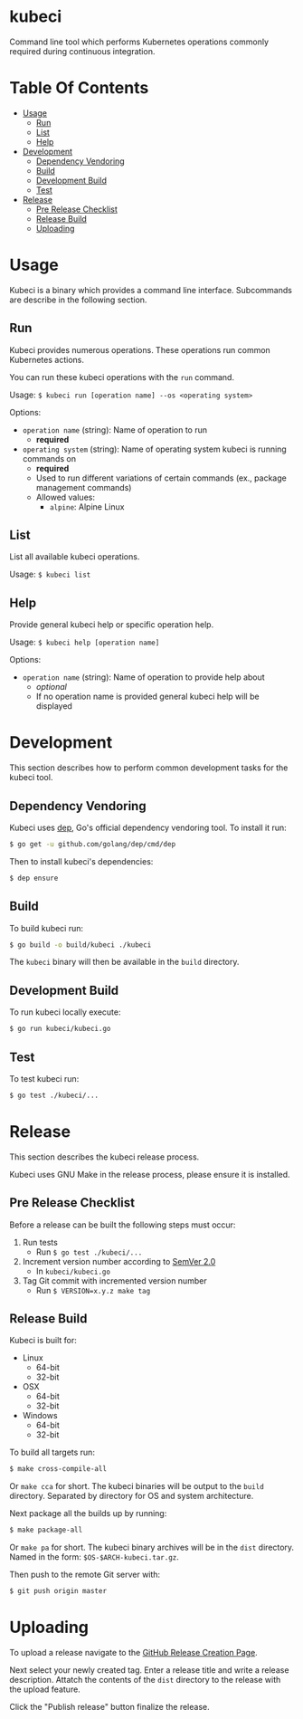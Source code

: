 # kubeci
Command line tool which performs Kubernetes operations commonly required during continuous integration.

# Table Of Contents
- [Usage](#usage)
    - [Run](#run)
    - [List](#list)
    - [Help](#help)
- [Development](#development)
    - [Dependency Vendoring](#dependency-vendoring)
    - [Build](#build)
    - [Development Build](#development-build)
    - [Test](#test)
- [Release](#release)
    - [Pre Release Checklist](#pre-release-checklist)
    - [Release Build](#release-build)
    - [Uploading](#uploading)

# Usage
Kubeci is a binary which provides a command line interface. Subcommands are describe in the following section.

## Run
Kubeci provides numerous operations. These operations run common Kubernetes actions.  

You can run these kubeci operations with the `run` command.  

Usage: `$ kubeci run [operation name] --os <operating system>`

Options:

- `operation name` (string): Name of operation to run
    - **required**
- `operating system` (string): Name of operating system kubeci is running commands on
    - **required**
    - Used to run different variations of certain commands (ex., package management commands)
    - Allowed values:
        - `alpine`: Alpine Linux

## List
List all available kubeci operations.

Usage: `$ kubeci list`

## Help
Provide general kubeci help or specific operation help.  

Usage: `$ kubeci help [operation name]`

Options:

- `operation name` (string): Name of operation to provide help about
    - *optional*
    - If no operation name is provided general kubeci help will be displayed
    
# Development
This section describes how to perform common development tasks for the kubeci tool.

## Dependency Vendoring
Kubeci uses [dep](https://github.com/golang/dep), Go's official dependency vendoring tool. To install it run:  

```bash
$ go get -u github.com/golang/dep/cmd/dep
```

Then to install kubeci's dependencies:

```bash
$ dep ensure
```

## Build
To build kubeci run:

```bash
$ go build -o build/kubeci ./kubeci
```

The `kubeci` binary will then be available in the `build` directory.

## Development Build
To run kubeci locally execute:

```bash
$ go run kubeci/kubeci.go
```

## Test
To test kubeci run:

```bash
$ go test ./kubeci/...
```

# Release
This section describes the kubeci release process.  

Kubeci uses GNU Make in the release process, please ensure it is installed.

## Pre Release Checklist
Before a release can be built the following steps must occur:

1. Run tests
    - Run `$ go test ./kubeci/...`
1. Increment version number according to [SemVer 2.0](http://semver.org/)
    - In `kubeci/kubeci.go`
2. Tag Git commit with incremented version number
    - Run `$ VERSION=x.y.z make tag`

## Release Build
Kubeci is built for:

- Linux
    - 64-bit
    - 32-bit
- OSX
    - 64-bit
    - 32-bit
- Windows
    - 64-bit
    - 32-bit
    
To build all targets run:

```bash
$ make cross-compile-all
```

Or `make cca` for short. The kubeci binaries will be output to the `build` directory. Separated by directory for OS and 
system architecture.  

Next package all the builds up by running:

```bash
$ make package-all
```

Or `make pa` for short. The kubeci binary archives will be in the `dist` directory. Named in the form: 
`$OS-$ARCH-kubeci.tar.gz`.

Then push to the remote Git server with:  

```bash
$ git push origin master
```

# Uploading
To upload a release navigate to the [GitHub Release Creation Page](https://github.com/Noah-Huppert/kubeci/releases/new).  

Next select your newly created tag. Enter a release title and write a release description. Attatch the contents of the 
`dist` directory to the release with the upload feature.

Click the "Publish release" button finalize the release.
